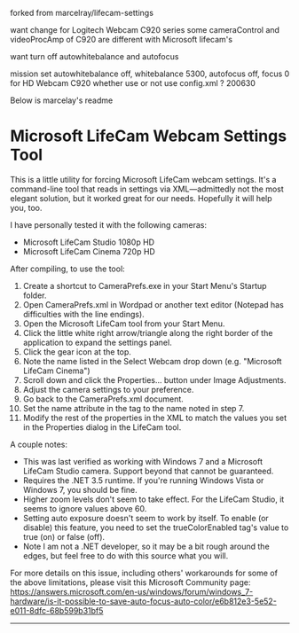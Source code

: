 forked from marcelray/lifecam-settings

want change for Logitech Webcam C920 series 
some cameraControl and videoProcAmp of C920 are different with Microsoft lifecam's

want turn off autowhitebalance and autofocus

mission
set autowhitebalance off, whitebalance 5300, autofocus off, focus 0 for HD Webcam C920
whether use or not use config.xml ? 200630

Below is marcelay's readme

# Microsoft LifeCam Webcam Settings Tool

This is a little utility for forcing Microsoft LifeCam webcam settings. It's a command-line tool that reads in settings via XML—admittedly not the most elegant solution, but it worked great for our needs. Hopefully it will help you, too.

I have personally tested it with the following cameras:

- Microsoft LifeCam Studio 1080p HD
- Microsoft LifeCam Cinema 720p HD

After compiling, to use the tool: 

1. Create a shortcut to CameraPrefs.exe in your Start Menu's Startup folder.
1. Open CameraPrefs.xml in Wordpad or another text editor (Notepad has difficulties with the line endings).
1. Open the Microsoft LifeCam tool from your Start Menu.
1. Click the little white right arrow/triangle along the right border of the application to expand the settings panel.
1. Click the gear icon at the top.
1. Note the name listed in the Select Webcam drop down (e.g. "Microsoft LifeCam Cinema")
1. Scroll down and click the Properties… button under Image Adjustments.
1. Adjust the camera settings to your preference.
1. Go back to the CameraPrefs.xml document.
1. Set the name attribute in the <camera> tag to the name noted in step 7.
1. Modify the rest of the properties in the XML to match the values you set in the Properties dialog in the LifeCam tool.

A couple notes:

- This was last verified as working with Windows 7 and a Microsoft LifeCam Studio camera. Support beyond that cannot be guaranteed.
- Requires the .NET 3.5 runtime. If you're running Windows Vista or Windows 7, you should be fine.
- Higher zoom levels don't seem to take effect. For the LifeCam Studio, it seems to ignore values above 60.
- Setting auto exposure doesn't seem to work by itself. To enable (or disable) this feature, you need to set the trueColorEnabled tag's value to true (on) or false (off).
- Note I am not a .NET developer, so it may be a bit rough around the edges, but feel free to do with this source what you will.

For more details on this issue, including others' workarounds for some of the above limitations, please visit this Microsoft Community page: https://answers.microsoft.com/en-us/windows/forum/windows_7-hardware/is-it-possible-to-save-auto-focus-auto-color/e6b812e3-5e52-e011-8dfc-68b599b31bf5

----